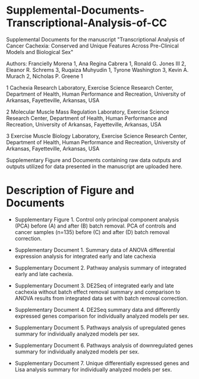 # Supplemental-Documents-Transcriptional-Analysis-of-CC
Supplemental Documents for the manuscript "Transcriptional Analysis of Cancer Cachexia: Conserved and Unique Features Across Pre-Clinical Models and Biological Sex"

Authors: Francielly Morena 1, Ana Regina Cabrera 1, Ronald G. Jones III 2, Eleanor R. Schrems 3, Ruqaiza Muhyudin 1, Tyrone Washington 3, Kevin A. Murach 2, Nicholas P. Greene 1

1 Cachexia Research Laboratory, Exercise Science Research Center, Department of Health, Human Performance and Recreation, University of Arkansas, Fayetteville, Arkansas, USA

2 Molecular Muscle Mass Regulation Laboratory, Exercise Science Research Center, Department of Health, Human Performance and Recreation, University of Arkansas, Fayetteville, Arkansas, USA 

3 Exercise Muscle Biology Laboratory, Exercise Science Research Center, Department of Health, Human Performance and Recreation, University of Arkansas, Fayetteville, Arkansas, USA 


Supplementary Figure and Documents containing raw data outputs and outputs utilized for data presented in the manuscript are uploaded here. 

# Description of Figure and Documents

* Supplementary Figure 1. Control only principal component analysis (PCA) before (A) and after (B) batch removal. PCA of controls and cancer samples (n=135) before (C) and after (D) batch removal correction.

* Supplementary Document 1. Summary data of ANOVA differential expression analysis for integrated early and late cachexia

* Supplementary Document 2. Pathway analysis summary of integrated early and late cachexia.

* Supplementary Document 3. DE2Seq of integrated early and late cachexia without batch effect removal summary and comparison to ANOVA results from integrated data set with batch removal correction.

* Supplementary Document 4. DE2Seq summary data and differently expressed genes comparison for individually analyzed models per sex.

* Supplementary Document 5. Pathways analysis of upregulated genes summary for individually analyzed models per sex.

* Supplementary Document 6. Pathways analysis of downregulated genes summary for individually analyzed models per sex.

* Supplementary Document 7. Unique differentially expressed genes and Lisa analysis summary for individually analyzed models per sex.
  

